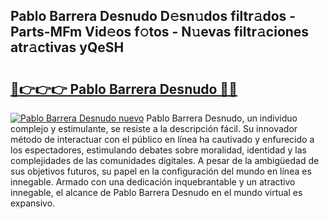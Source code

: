 ## Pablo Barrera Desnudo D𝚎sn𝚞dos filtr𝚊dos - Parts-MFm Vid𝚎os f𝚘tos - N𝚞evas filtr𝚊ciones atr𝚊ctivas yQeSH

# <h2><a href="http://mbc1ba.tromn.icu/?c=Pablo+Barrera+Desnudo">🔗👉👉👉 Pablo Barrera Desnudo 🔗🔗</a></h2>

[![Pablo Barrera Desnudo nuevo](https://i.imgur.com/pEAQMta.gif)](http://mbc1ba.tromn.icu/?c=Pablo+Barrera+Desnudo)
Pablo Barrera Desnudo, un individuo complejo y estimulante, se resiste a la descripción fácil. Su innovador método de interactuar con el público en línea ha cautivado y enfurecido a los espectadores, estimulando debates sobre moralidad, identidad y las complejidades de las comunidades digitales. A pesar de la ambigüedad de sus objetivos futuros, su papel en la configuración del mundo en línea es innegable. Armado con una dedicación inquebrantable y un atractivo innegable, el alcance de Pablo Barrera Desnudo en el mundo virtual es expansivo.
